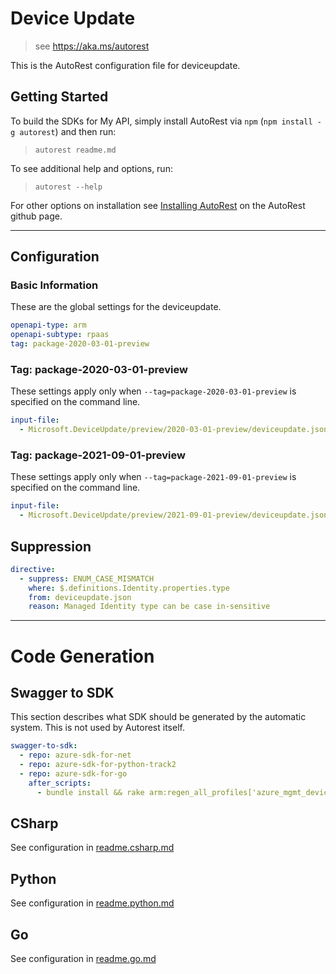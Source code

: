 # Device Update

> see https://aka.ms/autorest

This is the AutoRest configuration file for deviceupdate.

## Getting Started

To build the SDKs for My API, simply install AutoRest via `npm` (`npm install -g autorest`) and then run:

> `autorest readme.md`

To see additional help and options, run:

> `autorest --help`

For other options on installation see [Installing AutoRest](https://aka.ms/autorest/install) on the AutoRest github page.

---

## Configuration

### Basic Information

These are the global settings for the deviceupdate.

```yaml
openapi-type: arm
openapi-subtype: rpaas
tag: package-2020-03-01-preview
```

### Tag: package-2020-03-01-preview

These settings apply only when `--tag=package-2020-03-01-preview` is specified on the command line.

```yaml $(tag) == 'package-2020-03-01-preview'
input-file:
  - Microsoft.DeviceUpdate/preview/2020-03-01-preview/deviceupdate.json
```

### Tag: package-2021-09-01-preview

These settings apply only when `--tag=package-2021-09-01-preview` is specified on the command line.

```yaml $(tag) == 'package-2021-09-01-preview'
input-file:
  - Microsoft.DeviceUpdate/preview/2021-09-01-preview/deviceupdate.json
```

## Suppression

``` yaml
directive:
  - suppress: ENUM_CASE_MISMATCH
    where: $.definitions.Identity.properties.type
    from: deviceupdate.json
    reason: Managed Identity type can be case in-sensitive
```

---

# Code Generation

## Swagger to SDK

This section describes what SDK should be generated by the automatic system.
This is not used by Autorest itself.

```yaml $(swagger-to-sdk)
swagger-to-sdk:
  - repo: azure-sdk-for-net
  - repo: azure-sdk-for-python-track2
  - repo: azure-sdk-for-go
    after_scripts:
      - bundle install && rake arm:regen_all_profiles['azure_mgmt_deviceupdate']
```

## CSharp

See configuration in [readme.csharp.md](./readme.csharp.md)

## Python

See configuration in [readme.python.md](./readme.python.md)

## Go

See configuration in [readme.go.md](./readme.go.md)
